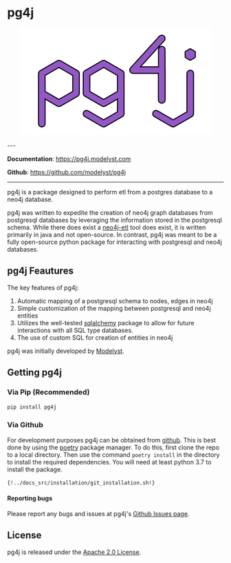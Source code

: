 <!--
   Copyright 2021 Modelyst LLC

   Licensed under the Apache License, Version 2.0 (the "License");
   you may not use this file except in compliance with the License.
   You may obtain a copy of the License at

       http://www.apache.org/licenses/LICENSE-2.0

   Unless required by applicable law or agreed to in writing, software
   distributed under the License is distributed on an "AS IS" BASIS,
   WITHOUT WARRANTIES OR CONDITIONS OF ANY KIND, either express or implied.
   See the License for the specific language governing permissions and
   limitations under the License.
 -->

# pg4j

<p align="center">
  <a href="https://www.pg4j.modelyst.com"><img src="docs/img/pg4j_logo.png" alt="pg4j"></a>
</p>
---

**Documentation**: <a href="https://pg4j.modelyst.com" target="_blank">https://pg4j.modelyst.com</a>

**Github**: <a href="https://github.com/modelyst/pg4j" target="_blank">https://github.com/modelyst/pg4j</a>

---

pg4j is a package designed to perform etl from a postgres database to a neo4j database.

pg4j was written to expedite the creation of neo4j graph databases from postgresql databases by leveraging the information stored in the postgresql schema. While there does exist a [neo4j-etl](https://neo4j.com/labs/etl-tool/) tool does exist, it is written primarily in java and not open-source. In contrast, pg4j was meant to be a fully open-source python package for interacting with postgresql and neo4j databases.

## pg4j Feautures

The key features of pg4j:

1.  Automatic mapping of a postgresql schema to nodes, edges in neo4j
2.  Simple customization of the mapping between postgresql and neo4j entities
3.  Utilizes the well-tested [sqlalchemy](https://www.sqlalchemy.org/) package to allow for future interactions with all SQL type databases.
4.  The use of custom SQL for creation of entities in neo4j

pg4j was initially developed by [Modelyst](https://www.modelyst.com/).

## Getting pg4j

### Via Pip (Recommended)

```Bash
pip install pg4j
```

### Via Github

For development purposes pg4j can be obtained from [github](https://github.com/modelyst/pg4j). This is best done by using the [poetry](https://python-poetry.org/) package manager. To do this, first clone the repo to a local directory. Then use the command `poetry install` in the directory to install the required dependencies. You will need at least python 3.7 to install the package.

```Bash
{!../docs_src/installation/git_installation.sh!}
```

#### Reporting bugs

Please report any bugs and issues at pg4j's [Github Issues
page](https://github.com/modelyst/pg4j/issues).

## License

pg4j is released under the [Apache 2.0 License](license/).
